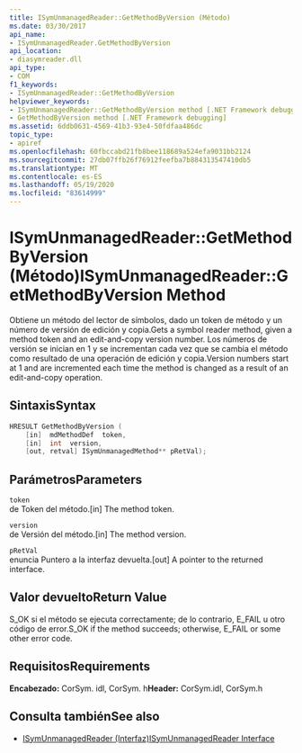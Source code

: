```yaml
---
title: ISymUnmanagedReader::GetMethodByVersion (Método)
ms.date: 03/30/2017
api_name:
- ISymUnmanagedReader.GetMethodByVersion
api_location:
- diasymreader.dll
api_type:
- COM
f1_keywords:
- ISymUnmanagedReader::GetMethodByVersion
helpviewer_keywords:
- ISymUnmanagedReader::GetMethodByVersion method [.NET Framework debugging]
- GetMethodByVersion method [.NET Framework debugging]
ms.assetid: 6ddb0631-4569-41b3-93e4-50fdfaa486dc
topic_type:
- apiref
ms.openlocfilehash: 60fbccabd21fb8bee118689a524efa9031bb2124
ms.sourcegitcommit: 27db07ffb26f76912feefba7b884313547410db5
ms.translationtype: MT
ms.contentlocale: es-ES
ms.lasthandoff: 05/19/2020
ms.locfileid: "83614999"
---
```

# <a name="isymunmanagedreadergetmethodbyversion-method"></a><span data-ttu-id="2d420-102">ISymUnmanagedReader::GetMethodByVersion (Método)</span><span class="sxs-lookup"><span data-stu-id="2d420-102">ISymUnmanagedReader::GetMethodByVersion Method</span></span>
<span data-ttu-id="2d420-103">Obtiene un método del lector de símbolos, dado un token de método y un número de versión de edición y copia.</span><span class="sxs-lookup"><span data-stu-id="2d420-103">Gets a symbol reader method, given a method token and an edit-and-copy version number.</span></span> <span data-ttu-id="2d420-104">Los números de versión se inician en 1 y se incrementan cada vez que se cambia el método como resultado de una operación de edición y copia.</span><span class="sxs-lookup"><span data-stu-id="2d420-104">Version numbers start at 1 and are incremented each time the method is changed as a result of an edit-and-copy operation.</span></span>  
  
## <a name="syntax"></a><span data-ttu-id="2d420-105">Sintaxis</span><span class="sxs-lookup"><span data-stu-id="2d420-105">Syntax</span></span>  
  
```cpp  
HRESULT GetMethodByVersion (  
    [in]  mdMethodDef  token,  
    [in]  int  version,  
    [out, retval] ISymUnmanagedMethod** pRetVal);  
```  
  
## <a name="parameters"></a><span data-ttu-id="2d420-106">Parámetros</span><span class="sxs-lookup"><span data-stu-id="2d420-106">Parameters</span></span>  
 `token`  
 <span data-ttu-id="2d420-107">de Token del método.</span><span class="sxs-lookup"><span data-stu-id="2d420-107">[in] The method token.</span></span>  
  
 `version`  
 <span data-ttu-id="2d420-108">de Versión del método.</span><span class="sxs-lookup"><span data-stu-id="2d420-108">[in] The method version.</span></span>  
  
 `pRetVal`  
 <span data-ttu-id="2d420-109">enuncia Puntero a la interfaz devuelta.</span><span class="sxs-lookup"><span data-stu-id="2d420-109">[out] A pointer to the returned interface.</span></span>  
  
## <a name="return-value"></a><span data-ttu-id="2d420-110">Valor devuelto</span><span class="sxs-lookup"><span data-stu-id="2d420-110">Return Value</span></span>  
 <span data-ttu-id="2d420-111">S_OK si el método se ejecuta correctamente; de lo contrario, E_FAIL u otro código de error.</span><span class="sxs-lookup"><span data-stu-id="2d420-111">S_OK if the method succeeds; otherwise, E_FAIL or some other error code.</span></span>  
  
## <a name="requirements"></a><span data-ttu-id="2d420-112">Requisitos</span><span class="sxs-lookup"><span data-stu-id="2d420-112">Requirements</span></span>  
 <span data-ttu-id="2d420-113">**Encabezado:** CorSym. idl, CorSym. h</span><span class="sxs-lookup"><span data-stu-id="2d420-113">**Header:** CorSym.idl, CorSym.h</span></span>  
  
## <a name="see-also"></a><span data-ttu-id="2d420-114">Consulta también</span><span class="sxs-lookup"><span data-stu-id="2d420-114">See also</span></span>

- [<span data-ttu-id="2d420-115">ISymUnmanagedReader (Interfaz)</span><span class="sxs-lookup"><span data-stu-id="2d420-115">ISymUnmanagedReader Interface</span></span>](isymunmanagedreader-interface.md)
